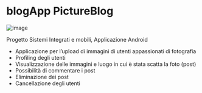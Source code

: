 # blogApp PictureBlog
![image](https://user-images.githubusercontent.com/74430111/200319707-5771439a-5629-45b0-ac8a-da4c7086c000.png)

Progetto Sistemi Integrati e mobili, Applicazione Android
  - Applicazione per l’upload di immagini di utenti appassionati di fotografia
  - Profiling degli utenti
  - Visualizzazione delle immagini e luogo in cui è stata scatta la foto (post)
  - Possibilità di commentare i post
  - Eliminazione dei post
  - Cancellazione degli utenti 

